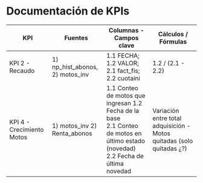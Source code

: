 # Documentación de KPIs

| KPI              | Fuentes                     | Columnas - Campos clave               | Cálculos / Fórmulas       |
|-----------------|----------------------------|--------------------------------------|---------------------------|
| KPI 2 - Recaudo | 1) np_hist_abonos, 2) motos_inv | 1.1 FECHA; 1.2 VALOR; <br> 2.1 fact_fis; 2.2 cuotaini | 1.2 / (2.1 - 2.2) |
| KPI 4 - Crecimiento Motos | 1) motos_inv  2) Renta_abonos| 1.1 Conteo de motos que ingresan 1.2 Fecha de la base <br> 2.1 Conteo de motos en último estado (novedad) 2.2 Fecha de última novedad | Variación entre total adquisición - Motos quitadas (solo quitadas ¿?) |
